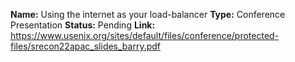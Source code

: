 **Name:** Using the internet as
your load-balancer
**Type:** Conference Presentation
**Status:** Pending
**Link:** https://www.usenix.org/sites/default/files/conference/protected-files/srecon22apac_slides_barry.pdf

